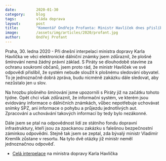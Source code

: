 ```yaml
---
date:         2020-01-30
category:     blog
tags:         vláda doprava
layout:       post
title:        "Komentář Ondřeje Profanta: Ministr Havlíček dnes přislíbil, že plošné šmírování kvůli dálničním známkám nebude"
image:        /assets/img/articles/2020/profant.jpg
author:       Ondřej Profant
---
```



Praha, 30. ledna 2020 - Při dnešní interpelaci ministra dopravy Karla Havlíčka ve věci elektronické dálniční známky jsem zdůraznil, že plošné šmírování nemá žádný právní základ. S Piráty se dlouhodobě stavíme za ochranu soukromí občanů, jsem proto rád, že ministr Havlíček ve své odpovědi přislíbil, že systém nebude sloužit k plošnému sledování obyvatel. To je jednoznačně dobrá zpráva, budu nicméně zakázku dále sledovat, aby nezůstalo jen u slov. 

 

Na hrozbu plošného šmírování jsme upozornili s Piráty již na začátku tohoto týdne. Opět chci však zdůraznit, že informační systém, ve kterém jsou evidovány informace o dálničních známkách, vůbec nepotřebuje uchovávat snímky SPZ, ani informace o pohybu a průjezdu jednotlivých aut. Zpracování a uchovávání takových informací by tedy bylo nezákonné.

 

Dále jsem se ptal na odpovědnost lidí ze státního fondu dopravní infrastruktury, kteří jsou za zpackanou zakázku s falešnou bezpečnostní záminkou odpovědni. Stejně tak jsem se zeptal, zda bývalý ministr Vladimír Kremlík zůstane v resortu. Na tyto dvě otázky již ministr neměl jednoznačnou odpověď.

 

* [Celá interpelace](https://youtu.be/skXC5tS0gMM) na ministra dopravy Karla Havlíčka
